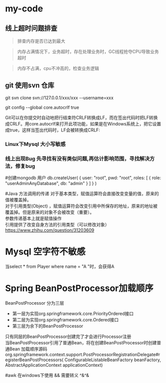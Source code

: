 # my-code

## 线上超时问题排查
   >排查内存是否已达到最大
   
   >内存占满情况下，业务超时，存在处理业务时，GC线程抢夺CPU导致业务超时
   
   >内存不占满，cpu不冲高的，检查业务逻辑

## git 使用svn 仓库

git svn clone svn://127.0.0.1/xxx/xxx --username=xxx

git config --global core.autocrlf true 

Git可以在你提交时自动地把行结束符CRLF转换成LF，而在签出代码时把LF转换成CRLF。用core.autocrlf来打开此项功能，如果是在Windows系统上，把它设置成true，这样当签出代码时，LF会被转换成CRLF:



### Linux下Mysql 大小写敏感
### 线上出现Bug 先寻找有没有类似问题,再估计影响范围，寻找解决方法，修复bug

#创建mongodb 用户
db.createUser(
   {
     user: "root",
     pwd: "root",
     roles: [ { role: "userAdminAnyDatabase", db: "admin" } ]
   }
 )


#Java
方法调用的传递
对于基本类型，赋值运算符会直接改变变量的值，原来的值被覆盖掉。  
对于引用类型(Object) ，赋值运算符会改变引用中所保存的地址，原来的地址被覆盖掉。但是原来的对象不会被改变（重要）。  
参数传递基本上就是赋值操作  
引用提供了改变自身方法的引用类型（可以修改对象） 
https://www.zhihu.com/question/31203609

# Mysql 空字符不敏感
当select * from Player where name = "A "时，会获得A

# Spring BeanPostProcessor加载顺序
BeanPostProcessor 分为三层 
*   第一层为实现org.springframework.core.PriorityOrdered接口
*   第二层为实现org.springframework.core.Ordered接口
*   第三层为余下的BeanPostProcessor  

只有同层的BeanPostProcessor创建完了才会进行Processor注册       
当BeanPostProcessor引用了普通Bean，将在创建BeanPostProcessor时创建普通Bean
加载顺序源码org.springframework.context.support.PostProcessorRegistrationDelegate#registerBeanPostProcessors(
			ConfigurableListableBeanFactory beanFactory, AbstractApplicationContext applicationContext)

#awk
在windows下使用 && 需要转义 ^&^&
			
